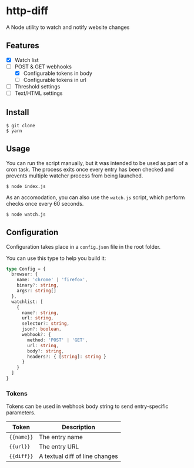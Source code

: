 # http-diff

A Node utility to watch and notify website changes

## Features

- [x] Watch list
- [ ] POST & GET webhooks
  - [x] Configurable tokens in body
  - [ ] Configurable tokens in url
- [ ] Threshold settings
- [ ] Text/HTML settings

## Install

```terminal
$ git clone
$ yarn
```

## Usage

You can run the script manually, but it was intended to be used as part of a cron task. The process exits once every entry has been checked and prevents multiple watcher process from being launched.

```terminal
$ node index.js
```

As an accomodation, you can also use the `watch.js` script, which perform checks once every 60 seconds.

```terminal
$ node watch.js
```

## Configuration

Configuration takes place in a `config.json` file in the root folder.

You can use this type to help you build it:

```ts
type Config = {
  browser: {
    name: 'chrome' | 'firefox',
    binary?: string,
    args?: string[]
  },
  watchlist: [
    {
      name?: string,
      url: string,
      selector?: string,
      json?: boolean,
      webhook?: {
        method: 'POST' | 'GET',
        url: string,
        body?: string,
        headers?: { [string]: string }
      }
    }
  ]
}
```

### Tokens

Tokens can be used in webhook body string to send entry-specific parameters.

| Token | Description |
| --- | --- |
| `{{name}}` | The entry name |
| `{{url}}` | The entry URL |
| `{{diff}}` | A textual diff of line changes |